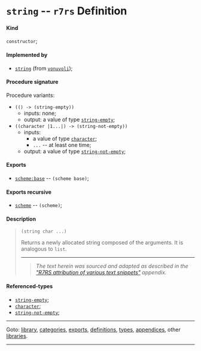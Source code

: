 

<a id='definition__r7rs__string'></a>

# `string` -- `r7rs` Definition


<a id='definition__r7rs__string__kind'></a>

#### Kind

`constructor`;


<a id='definition__r7rs__string__implemented-by'></a>

#### Implemented by

 * [`string`](../../vonuvoli/definitions/string.md#definition__vonuvoli__string) (from [`vonuvoli`](../../vonuvoli/_index.md#library__vonuvoli));


<a id='definition__r7rs__string__procedure-signature'></a>

#### Procedure signature

Procedure variants:
 * `(() -> (string-empty))`
   * inputs: none;
   * output: a value of type [`string-empty`](../../r7rs/types/string-empty.md#type__r7rs__string-empty);
 * `((character |1...|) -> (string-not-empty))`
   * inputs:
     * a value of type [`character`](../../r7rs/types/character.md#type__r7rs__character);
     * `...` -- at least one time;
   * output: a value of type [`string-not-empty`](../../r7rs/types/string-not-empty.md#type__r7rs__string-not-empty);


<a id='definition__r7rs__string__exports'></a>

#### Exports

 * [`scheme:base`](../../r7rs/exports/scheme_3a_base.md#export__r7rs__scheme_3a_base) -- `(scheme base)`;


<a id='definition__r7rs__string__exports-recursive'></a>

#### Exports recursive

 * [`scheme`](../../r7rs/exports/scheme.md#export__r7rs__scheme) -- `(scheme)`;


<a id='definition__r7rs__string__description'></a>

#### Description

> ````
> (string char ...)
> ````
> 
> 
> Returns a newly allocated string composed of the arguments.
> It is analogous to `list`.
> 
> 
> ----
> > *The text herein was sourced and adapted as described in the ["R7RS attribution of various text snippets"](../../r7rs/appendices/attribution.md#appendix__r7rs__attribution) appendix.*


<a id='definition__r7rs__string__referenced-types'></a>

#### Referenced-types

 * [`string-empty`](../../r7rs/types/string-empty.md#type__r7rs__string-empty);
 * [`character`](../../r7rs/types/character.md#type__r7rs__character);
 * [`string-not-empty`](../../r7rs/types/string-not-empty.md#type__r7rs__string-not-empty);

----

Goto: [library](../../r7rs/_index.md#library__r7rs), [categories](../../r7rs/categories/_index.md#toc__r7rs__categories), [exports](../../r7rs/exports/_index.md#toc__r7rs__exports), [definitions](../../r7rs/definitions/_index.md#toc__r7rs__definitions), [types](../../r7rs/types/_index.md#toc__r7rs__types), [appendices](../../r7rs/appendices/_index.md#toc__r7rs__appendices), other [libraries](../../_libraries.md#toc__libraries).

----

